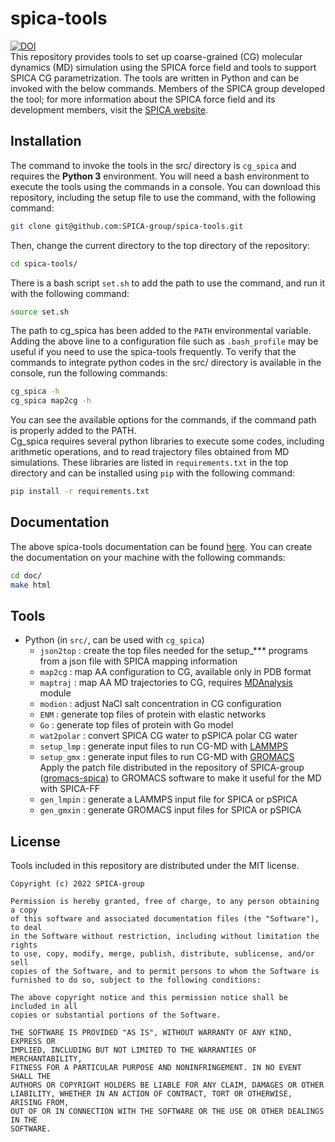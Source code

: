 # spica-tools  
[![DOI](https://zenodo.org/badge/454726379.svg)](https://zenodo.org/doi/10.5281/zenodo.10611578)  
This repository provides tools to set up coarse-grained (CG) molecular dynamics (MD) simulation 
using the SPICA force field and tools to support SPICA CG parametrization.
The tools are written in Python and can be invoked with the below commands.
Members of the SPICA group developed the tool; for more information about the SPICA force field and 
its development members, visit the [SPICA website](https://www.spica-ff.org).  

## Installation  
The command to invoke the tools in the src/ directory is `cg_spica` and requires the 
**Python 3** environment. You will need a bash environment to execute the tools using the commands in a console. 
You can download this repository, including the setup file to use the command, with the following command:  
```bash
git clone git@github.com:SPICA-group/spica-tools.git  
```    
Then, change the current directory to the top directory of the repository:  
```bash
cd spica-tools/  
```    
There is a bash script `set.sh` to add the path to use the command, and run it with the following 
command:  
```bash
source set.sh  
``` 
The path to cg_spica has been added to the `PATH` environmental variable. Adding the above line to a 
configuration file such as `.bash_profile` may be useful if you need to use the spica-tools frequently. 
To verify that the commands to integrate python codes in the src/ directory is available in the console, 
run the following commands:
```bash
cg_spica -h  
cg_spica map2cg -h  
```    
You can see the available options for the commands, if the command path is properly added to the PATH.  
Cg_spica requires several python libraries to execute some codes, including arithmetic operations, and 
to read trajectory files obtained from MD simulations. These libraries are listed in `requirements.txt` 
in the top directory and can be installed using `pip` with the following command:  
```bash
pip install -r requirements.txt  
```    
## Documentation  

The above spica-tools documentation can be found [here](https://spica-group.github.io/spica-tools). 
You can create the documentation on your machine with the following commands:  
```bash
cd doc/  
make html  
```

## Tools
* Python (in `src/`, can be used with `cg_spica`)
  * `json2top`  : create the top files needed for the setup_*** programs from a json file 
                  with SPICA mapping information  
  * `map2cg`    : map AA configuration to CG, available only in PDB format
  * `maptraj`   : map AA MD trajectories to CG, requires [MDAnalysis](https://www.mdanalysis.org) module
  * `modion`    : adjust NaCl salt concentration in CG configuration
  * `ENM`       : generate top files of protein with elastic networks
  * `Go`        : generate top files of protein with Go model
  * `wat2polar` : convert SPICA CG water to pSPICA polar CG water
  * `setup_lmp` : generate input files to run CG-MD with [LAMMPS](https://www.lammps.org)
  * `setup_gmx` : generate input files to run CG-MD with [GROMACS](https://www.gromacs.org)   
                  Apply the patch file distributed in the repository of SPICA-group 
                  ([gromacs-spica](https://github.com/SPICA-group/gromacs-spica)) to GROMACS software to make it useful 
                  for the MD with SPICA-FF
  * `gen_lmpin` : generate a LAMMPS input file for SPICA or pSPICA
  * `gen_gmxin` : generate GROMACS input files for SPICA or pSPICA


## License

Tools included in this repository are distributed under the MIT license.  

    Copyright (c) 2022 SPICA-group

    Permission is hereby granted, free of charge, to any person obtaining a copy
    of this software and associated documentation files (the "Software"), to deal
    in the Software without restriction, including without limitation the rights
    to use, copy, modify, merge, publish, distribute, sublicense, and/or sell
    copies of the Software, and to permit persons to whom the Software is
    furnished to do so, subject to the following conditions:

    The above copyright notice and this permission notice shall be included in all
    copies or substantial portions of the Software.

    THE SOFTWARE IS PROVIDED "AS IS", WITHOUT WARRANTY OF ANY KIND, EXPRESS OR
    IMPLIED, INCLUDING BUT NOT LIMITED TO THE WARRANTIES OF MERCHANTABILITY,
    FITNESS FOR A PARTICULAR PURPOSE AND NONINFRINGEMENT. IN NO EVENT SHALL THE
    AUTHORS OR COPYRIGHT HOLDERS BE LIABLE FOR ANY CLAIM, DAMAGES OR OTHER
    LIABILITY, WHETHER IN AN ACTION OF CONTRACT, TORT OR OTHERWISE, ARISING FROM,
    OUT OF OR IN CONNECTION WITH THE SOFTWARE OR THE USE OR OTHER DEALINGS IN THE
    SOFTWARE.
